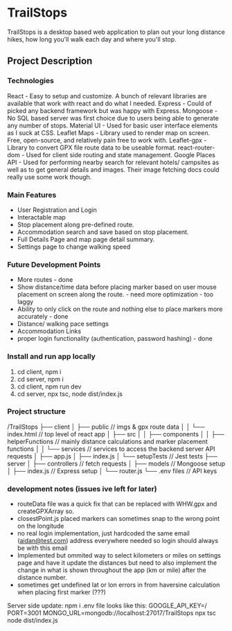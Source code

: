 # TrailStops

TrailStops is a desktop based web application to plan out your long distance hikes, how long you'll walk each day and where you'll stop.

## Project Description

### Technologies

React - Easy to setup and customize. A bunch of relevant libraries are available that work with react and do what I needed.
Express - Could of picked any backend framework but was happy with Express.
Mongoose - No SQL based server was first choice due to users being able to generate any number of stops.
Material UI - Used for basic user interface elements as I suck at CSS.
Leaflet Maps - Library used to render map on screen. Free, open-source, and relatively pain free to work with.
Leaflet-gpx - Library to convert GPX file route data to be useable format.
react-router-dom - Used for client side routing and state management.
Google Places API - Used for performing nearby search for relevant hotels/ campsites as well as to get general details and images. Their image fetching docs could really use some work though.

### Main Features

- User Registration and Login
- Interactable map
- Stop placement along pre-defined route.
- Accommodation search and save based on stop placement.
- Full Details Page and map page detail summary.
- Settings page to change walking speed

### Future Development Points

- More routes - done
- Show distance/time data before placing marker based on user mouse placement on screen along the route. - need more optimization - too laggy
- Ability to only click on the route and nothing else to place markers more accurately - done
- Distance/ walking pace settings
- Accommodation Links
- proper login functionality (authentication, password hashing) - done

### Install and run app locally

1. cd client, npm i
2. cd server, npm i
3. cd client, npm run dev
4. cd server, npx tsc, node dist/index.js

### Project structure

/TrailStops
├── client
│ ├── public // imgs & gpx route data
│ │ └── index.html // top level of react app
│ ├── src
│ │ ├── components
│ │ ├── helperFunctions // mainly distance calculations and marker placement functions
│ │ └── services // services to access the backend server API requests
│ ├── app.js
│ ├── index.js
│ └── setupTests // Jest tests
├── server
│ ├── controllers // fetch requests
│ ├── models // Mongoose setup
│ ├── index.js // Express setup
│ └── router.js
└── .env files // API keys

### development notes (issues ive left for later)

- routeData file was a quick fix that can be replaced with WHW.gpx and createGPXArray so.
- closestPoint.js placed markers can sometimes snap to the wrong point on the longitude
- no real login implementation, just hardcoded the same email (aidan@test.com) address everywhere needed so login should always be with this email
- Implemented but ommited way to select kilometers or miles on settings page and have it update the distances but need to also implement the change in what is shown throughout the app (km or mile) after the distance number.
- sometimes get undefined lat or lon errors in from haversine calculation when placing first marker (???)

Server side update:
npm i
.env file looks like this:
GOOGLE_API_KEY=/
PORT=3001
MONGO_URL=mongodb://localhost:27017/TrailStops
npx tsc
node dist/index.js
